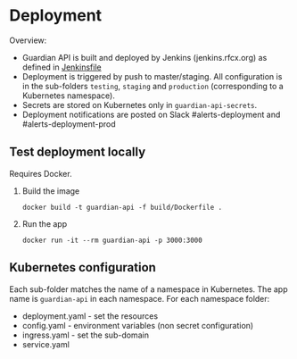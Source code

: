 # Deployment

Overview:
- Guardian API is built and deployed by Jenkins (jenkins.rfcx.org) as defined in [Jenkinsfile](./Jenkinsfile)
- Deployment is triggered by push to master/staging. All configuration is in the sub-folders `testing`, `staging` and `production` (corresponding to a Kubernetes namespace).
- Secrets are stored on Kubernetes only in `guardian-api-secrets`.
- Deployment notifications are posted on Slack #alerts-deployment and #alerts-deployment-prod


## Test deployment locally

Requires Docker.

1.  Build the image
    ```
    docker build -t guardian-api -f build/Dockerfile .
    ```

2.  Run the app
    ```
    docker run -it --rm guardian-api -p 3000:3000
    ```


## Kubernetes configuration

Each sub-folder matches the name of a namespace in Kubernetes. The app name is `guardian-api` in each namespace. For each namespace folder:

- deployment.yaml - set the resources
- config.yaml - environment variables (non secret configuration)
- ingress.yaml - set the sub-domain
- service.yaml
